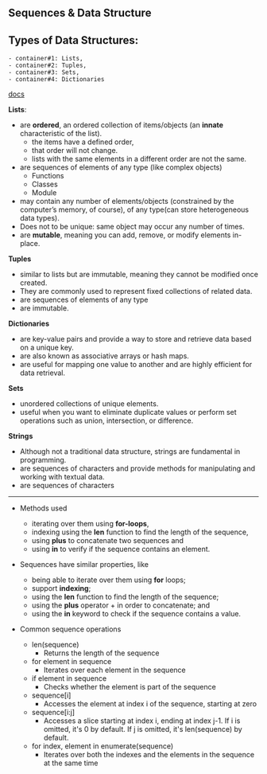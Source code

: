 ## Sequences & Data Structure

## Types of Data Structures: 
    - container#1: Lists, 
    - container#2: Tuples, 
    - container#3: Sets, 
    - container#4: Dictionaries

[docs](https://docs.python.org/3/tutorial/datastructures.html)

**Lists**: 
- are **ordered**, an ordered collection of items/objects (an **innate** characteristic of the list).
    - the items have a defined order, 
    - that order will not change.
    - lists with the same elements in a different order are not the same.
- are sequences of elements of any type (like complex objects)
    - Functions
    - Classes
    - Module
- may contain any number of elements/objects (constrained by the computer’s memory, of course), of any type(can store heterogeneous data types). 
- Does not to be unique: same object may occur any number of times.
- are **mutable**, meaning you can add, remove, or modify elements in-place.

**Tuples**
- similar to lists but are immutable, meaning they cannot be modified once created. 
- They are commonly used to represent fixed collections of related data.
- are sequences of elements of any type 
- are immutable.
	
**Dictionaries**
- are key-value pairs and provide a way to store and retrieve data based on a unique key. 
- are also known as associative arrays or hash maps.
- are useful for mapping one value to another and are highly efficient for data retrieval.

**Sets**
- unordered collections of unique elements. 
- useful when you want to eliminate duplicate values or perform set operations such as union, intersection, or difference.

**Strings**
- Although not a traditional data structure, strings are fundamental in programming. 
- are sequences of characters and provide methods for manipulating and working with textual data.
- are sequences of characters 


***

	
- Methods used
    - iterating over them using **for-loops**, 
    - indexing using the **len** function to find the length of the sequence, 
    - using **plus** to concatenate two sequences and 
    - using **in** to verify if the sequence contains an element. 

- Sequences have similar properties, like 
    * being able to iterate over them using **for** loops; 
    * support **indexing**; 
    * using the **len** function to find the length of the sequence; 
    * using the **plus** operator + in order to concatenate; and 
    * using the **in** keyword to check if the sequence contains a value.

- Common sequence operations
    * len(sequence) 
    	* Returns the length of the sequence
    * for element in sequence 
    	* Iterates over each element in the sequence
    * if element in sequence 
    	* Checks whether the element is part of the sequence
    * sequence[i] 
    	* Accesses the element at index i of the sequence, starting at zero
    * sequence[i:j] 
    	* Accesses a slice starting at index i, ending at index j-1. If i is omitted, it's 0 by default. If j is omitted, it's len(sequence) by default.
    * for index, element in enumerate(sequence) 
    	* Iterates over both the indexes and the elements in the sequence at the same time


